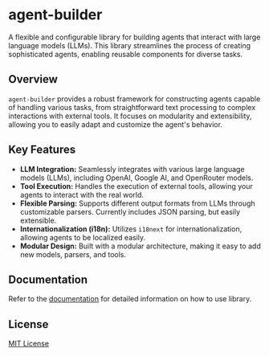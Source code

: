 # agent-builder

A flexible and configurable library for building agents that interact with large language models (LLMs).
This library streamlines the process of creating sophisticated agents, enabling reusable components for diverse tasks.

## Overview

`agent-builder` provides a robust framework for constructing agents capable of handling various tasks, from straightforward text processing to complex interactions with external tools.  It focuses on modularity and extensibility, allowing you to easily adapt and customize the agent's behavior.

## Key Features

* **LLM Integration:** Seamlessly integrates with various large language models (LLMs), including OpenAI, Google AI, and OpenRouter models.
* **Tool Execution:**  Handles the execution of external tools, allowing your agents to interact with the real world.
* **Flexible Parsing:** Supports different output formats from LLMs through customizable parsers. Currently includes JSON parsing, but easily extensible.
* **Internationalization (i18n):**  Utilizes `i18next` for internationalization, allowing agents to be localized easily.
* **Modular Design:**  Built with a modular architecture, making it easy to add new models, parsers, and tools.

## Documentation

Refer to the [documentation](/docs/README.md) for detailed information on how to use library.

## License

[MIT License](LICENSE)